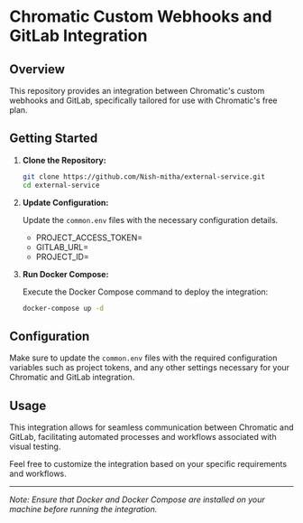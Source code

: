 # Chromatic Custom Webhooks and GitLab Integration

## Overview

This repository provides an integration between Chromatic's custom webhooks and GitLab, specifically tailored for use with Chromatic's free plan.

## Getting Started

1. **Clone the Repository:**

    ```bash
    git clone https://github.com/Nish-mitha/external-service.git
    cd external-service
    ```

2. **Update Configuration:**

    Update the `common.env` files with the necessary configuration details.
    - PROJECT_ACCESS_TOKEN=<Gitlab project access token>
    - GITLAB_URL=<Self hosted Gitlab url>
    - PROJECT_ID=<Your angular project ID>

3. **Run Docker Compose:**

    Execute the Docker Compose command to deploy the integration:

    ```bash
    docker-compose up -d
    ```

## Configuration

Make sure to update the `common.env` files with the required configuration variables such as project tokens, and any other settings necessary for your Chromatic and GitLab integration.

## Usage

This integration allows for seamless communication between Chromatic and GitLab, facilitating automated processes and workflows associated with visual testing.

Feel free to customize the integration based on your specific requirements and workflows.

---

*Note: Ensure that Docker and Docker Compose are installed on your machine before running the integration.*
